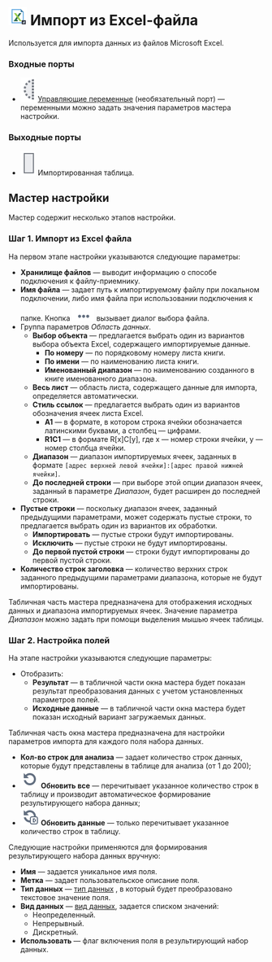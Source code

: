 # ![ ](../../images/icons/data-sources/file-excel-import_default.svg) Импорт из Excel-файла

Используется для импорта данных из файлов Microsoft Excel.

### Входные порты

* ![ ](../../images/icons/app/node/ports/inputs-optional/variable_inactive.svg) [Управляющие переменные](../../scenario/variables/control-variables.md) (необязательный порт) — переменными можно задать значения параметров мастера настройки.

### Выходные порты

* ![ ](../../images/icons/app/node/ports/inputs/table_inactive.svg) Импортированная таблица.

## Мастер настройки

Мастер содержит несколько этапов настройки.

### Шаг 1. Импорт из Excel файла

На первом этапе настройки указываются следующие параметры:

* **Хранилище файлов** — выводит информацию о способе подключения к файлу-приемнику.
* **Имя файла** — задает путь к импортируемому файлу при локальном подключении, либо имя файла при использовании подключения к папке. Кнопка ![ ](../../images/extjs-theme/form/open-trigger/open-trigger_default.svg) вызывает диалог выбора файла.
* Группа параметров *Область данных*.
  * **Выбор объекта** — предлагается выбрать один из вариантов выбора объекта Excel, содержащего импортируемые данные.
    * **По номеру** — по порядковому номеру листа книги.
    * **По имени** — по наименованию листа книги.
    * **Именованный диапазон** — по наименованию созданного в книге именованного диапазона.
  * **Весь лист** — область листа, содержащего данные для импорта, определяется автоматически.
  * **Стиль ссылок** — предлагается выбрать один из вариантов обозначения ячеек листа Excel.
    * **A1** — в формате, в котором строка ячейки обозначается латинскими буквами, а столбец — цифрами.
    * **R1C1** — в формате R[x]C[y], где x — номер строки ячейки, y — номер столбца ячейки.
  * **Диапазон** — диапазон импортируемых ячеек, заданных в формате `[адрес верхней левой ячейки]:[адрес правой нижней ячейки]`.
  * **До последней строки** — при выборе этой опции диапазон ячеек, заданный в параметре *Диапазон*, будет расширен до последней строки.
* **Пустые строки** — поскольку диапазон ячеек, заданный предыдущими параметрами, может содержать пустые строки, то предлагается выбрать один из вариантов их обработки.
  * **Импортировать** — пустые строки будут импортированы.
  * **Исключить** — пустые строки не будут импортированы.
  * **До первой пустой строки** — строки будут импортированы до первой пустой строки.
* **Количество строк заголовка** — количество верхних строк заданного предыдущими параметрами диапазона, которые не будут импортированы.

Табличная часть мастера предназначена для отображения исходных данных и диапазона импортируемых ячеек. Значение параметра *Диапазон* можно задать при помощи выделения мышью ячеек таблицы.

### Шаг 2. Настройка полей

На этапе настройки указываются следующие параметры:

* Отобразить:
  * **Результат** — в табличной части окна мастера будет показан результат преобразования данных с учетом установленных параметров полей.
  * **Исходные данные** — в табличной части окна мастера будет показан исходный вариант загружаемых данных.

Табличная часть окна мастера предназначена для настройки параметров импорта для каждого поля набора данных.

* **Кол-во строк для анализа** — задает количество строк данных, которые будут представлены в таблице для анализа (от 1 до 200);
* ![Обновить все](../../images/icons/toolbar-controls/refresh_default.svg) **Обновить все** — перечитывает указанное количество строк в таблицу и производит автоматическое формирование результирующего набора данных;
* ![Обновить данные](../../images/icons/toolbar-controls/refresh-data_default.svg) **Обновить данные** — только перечитывает указанное количество строк в таблицу.

Следующие настройки применяются для формирования результирующего набора данных вручную:

* **Имя** — задается уникальное имя поля.
* **Метка** — задает пользовательское описание поля.
* **Тип данных** — [тип данных](../../data/datatype.md) , в который будет преобразовано текстовое значение поля.
* **Вид данных** — [вид данных](../../data/datakind.md), задается списком значений:
  * Неопределенный.
  * Непрерывный.
  * Дискретный.
* **Использовать** — флаг включения поля в результирующий набор данных.

